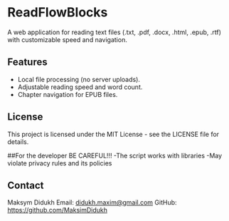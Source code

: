 # ReadFlowBlocks
A web application for reading text files (.txt, .pdf, .docx, .html, .epub, .rtf) with customizable speed and navigation.

## Features
- Local file processing (no server uploads).
- Adjustable reading speed and word count.
- Chapter navigation for EPUB files.

## License
This project is licensed under the MIT License - see the LICENSE file for details.


##For the developer
BE CAREFUL!!!
-The script works with libraries
-May violate privacy rules and its policies

## Contact
Maksym Didukh
Email: didukh.maxim@gmail.com
GitHub: https://github.com/MaksimDidukh
